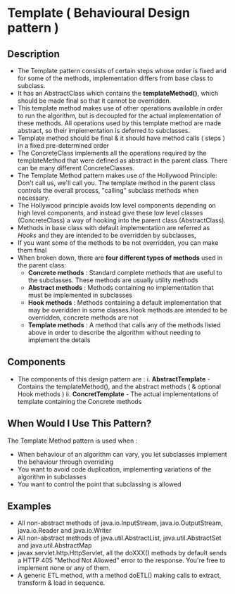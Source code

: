 # Template ( Behavioural Design pattern )

## Description

* The Template pattern consists of certain steps whose order is fixed and for some of the methods,
  implementation differs from base class to subclass.
* It has an AbstractClass which contains the **templateMethod()**, which should be made final so that it cannot be overridden.   
* This template method makes use of other operations available in order to run the algorithm, but is decoupled for the actual implementation of these methods. All operations used by this template method are made abstract, so their implementation is deferred to subclasses.
* Template method should be final & it should have method calls ( steps ) in a fixed pre-determined order
* The ConcreteClass implements all the operations required by the templateMethod that were defined as abstract in the parent class. There can be many different ConcreteClasses. 
* The Template Method pattern makes use of the Hollywood Principle: Don't call us, we'll call you. The template method in the parent class controls the overall process, "calling" subclass methods when necessary.
* The Hollywood principle avoids low level components depending on high level components, and instead give these low level classes (ConcreteClass) a way of hooking into the parent class (AbstractClass). 
* Methods in base class with default implementation are referred as *Hooks* and they are intended to be overridden by subclasses,
* If you want some of the methods to be not overridden, you can make them final
* When broken down, there are **four different types of methods** used in the parent class: 
  * **Concrete methods** : Standard complete methods that are useful to the subclasses. These methods are usually utility methods
  * **Abstract methods** : Methods containing no implementation that must be implemented in subclasses
  * **Hook methods**     : Methods containing a default implementation that may be overidden in some classes.Hook methods are intended to be overridden, concrete methods are not
  * **Template methods** : A method that calls any of the methods listed above in order to describe the algorithm without needing to implement the details
  
## Components

* The components of this design pattern are :
   i. **AbstractTemplate** - Contains the templateMethod(), and the abstract methods ( & optional Hook methods )
  ii. **ConcretTemplate**  - The actual implementations of template containing the Concrete methods
 
## When Would I Use This Pattern?

The Template Method pattern is used when :

* When behaviour of an algorithm can vary, you let subclasses implement the behaviour through overriding
* You want to avoid code duplication, implementing variations of the algorithm in subclasses
* You want to control the point that subclassing is allowed

## Examples
* All non-abstract methods of java.io.InputStream, java.io.OutputStream, java.io.Reader and java.io.Writer
* All non-abstract methods of java.util.AbstractList, java.util.AbstractSet and java.util.AbstractMap
* javax.servlet.http.HttpServlet, all the doXXX() methods by default sends a HTTP 405 "Method Not Allowed" error to the response. 
  You're free to implement none or any of them.
* A generic ETL method, with a method doETL() making calls to extract, transform & load in sequence.

